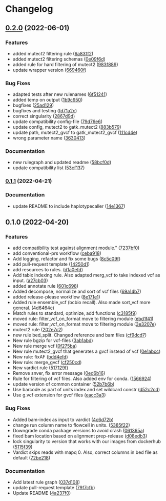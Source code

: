 # Changelog

## [0.2.0](https://www.github.com/hydra-genetics/snv_indels/compare/v0.1.1...v0.2.0) (2022-06-01)


### Features

* added mutect2 filtering rule ([6a831f2](https://www.github.com/hydra-genetics/snv_indels/commit/6a831f2faa94dde69f41f0f6114634d580fda2d7))
* added mutect2 filtering schemas ([0e09f6d](https://www.github.com/hydra-genetics/snv_indels/commit/0e09f6dc94ec48bee5c67c7c9574c9befdddee7f))
* added rule for hard filtering of mutect2 ([983f889](https://www.github.com/hydra-genetics/snv_indels/commit/983f889dfaec1685f5d6516ac7d5a9063232e30c))
* update wrapper version ([669460f](https://www.github.com/hydra-genetics/snv_indels/commit/669460fa97f203e336307369b1ed1e1cda8c5380))


### Bug Fixes

* adapted tests after new rulenames ([6f51241](https://www.github.com/hydra-genetics/snv_indels/commit/6f512414ea74770c35d3d5c9e56f1211d047f479))
* added temp on output ([1b9c950](https://www.github.com/hydra-genetics/snv_indels/commit/1b9c950a37dbc09f5cd4d071a6d710f4e448addd))
* bugfixes ([25ad129](https://www.github.com/hydra-genetics/snv_indels/commit/25ad1294c4dfc044a69b4cfaffd74860705c0a60))
* bugfixes and testing ([fd71a2c](https://www.github.com/hydra-genetics/snv_indels/commit/fd71a2c7befa4943978b9de3b56b3f672c255384))
* correct singularity ([2867d9d](https://www.github.com/hydra-genetics/snv_indels/commit/2867d9d773a8c5a8a12d10056098d2e5e1f5d748))
* update compatibility config-file ([79d76e6](https://www.github.com/hydra-genetics/snv_indels/commit/79d76e6a9f4b9b6d93e011b5afc819bccf900a58))
* update config, mutect2 to gatk_mutect2 ([883b579](https://www.github.com/hydra-genetics/snv_indels/commit/883b5797e4b5ad1785344647d84dd57657247f59))
* update path, mutect2_gvcf to gatk_mutect2_gvcf ([111cd4e](https://www.github.com/hydra-genetics/snv_indels/commit/111cd4ebf7475031fd3d8c5cb4bb2911ad8e0895))
* wrong parameter name ([3630413](https://www.github.com/hydra-genetics/snv_indels/commit/363041330235702741e34d2d9c747b05f980c008))


### Documentation

* new rulegraph and updated readme ([58bcf0d](https://www.github.com/hydra-genetics/snv_indels/commit/58bcf0dd414677dee9bcdf9ecd42681430277e93))
* update compatibility list ([53cf137](https://www.github.com/hydra-genetics/snv_indels/commit/53cf13718e6e030f37cd1d05a3360779dd7bb808))

### [0.1.1](https://www.github.com/hydra-genetics/snv_indels/compare/v0.1.0...v0.1.1) (2022-04-21)


### Documentation

* update README to include haplotypecaller ([14e1367](https://www.github.com/hydra-genetics/snv_indels/commit/14e136766d0ceee89eb2e5a6191e004fc0bca21f))

## 0.1.0 (2022-04-20)


### Features

* add compatibility test against alignment module." ([7237bf0](https://www.github.com/hydra-genetics/snv_indels/commit/7237bf09705c7507ebc06fd149727f866746e04d))
* add conventional-prs workflow ([ceba918](https://www.github.com/hydra-genetics/snv_indels/commit/ceba918d775b9ffe8e81a03e2ff12108aa0e0b35))
* Add logging, refactor and fix some bugs ([8c5c09f](https://www.github.com/hydra-genetics/snv_indels/commit/8c5c09f8363d0cfc9af3e76e2b5daf379f8395d7))
* add pull-request template ([14250d1](https://www.github.com/hydra-genetics/snv_indels/commit/14250d1ac84ee7e2afc514f770082fce9bd87bbb))
* add resources to rules. ([d1a0efd](https://www.github.com/hydra-genetics/snv_indels/commit/d1a0efdd97ec02391def69066e7a4fb651900ea4))
* Add tabix indexing rule. Also adapted merg_vcf to take indexed vcf as input. ([a27cb03](https://www.github.com/hydra-genetics/snv_indels/commit/a27cb03ac1b864a8a9fc62d974f903ce1cbb0b68))
* added annotate rule ([601c698](https://www.github.com/hydra-genetics/snv_indels/commit/601c698829f1fd124244c0e1ec163c597428d4ef))
* Added decompose, normalize and sort of vcf files ([69a14b7](https://www.github.com/hydra-genetics/snv_indels/commit/69a14b7bb323bbbd857c4b9232861a9b16ad1219))
* added release-please workflow ([8e171e1](https://www.github.com/hydra-genetics/snv_indels/commit/8e171e1d87b2e600e7679381412acb3e8301d9eb))
* Added rule ensemble_vcf (bcbio recall). Also made sort_vcf more general. ([4d6464c](https://www.github.com/hydra-genetics/snv_indels/commit/4d6464c3a8fd205802a0a0ca1770358d318b3cbc))
* Match rules to standard, optimize, add functions ([c3185f9](https://www.github.com/hydra-genetics/snv_indels/commit/c3185f9f3b4adda639771c29373c6b62782d3ec4))
* moved rule: filter_vcf_on_format move to filtering module ([ebd1f41](https://www.github.com/hydra-genetics/snv_indels/commit/ebd1f41fd54e91e8e27a8759d560993d3f668c52))
* moved rule: filter_vcf_on_format move to filtering module ([3e3207e](https://www.github.com/hydra-genetics/snv_indels/commit/3e3207e4a8cc7793578cd646dd62216afe120f04))
* mutect2 rule ([202e7c2](https://www.github.com/hydra-genetics/snv_indels/commit/202e7c2303764da41c336d6e372a6705a456d663))
* new rule bed_split. Changed reference and bam files ([cf9dcd7](https://www.github.com/hydra-genetics/snv_indels/commit/cf9dcd72e5f69fa6609ef86038d077989e55172d))
* New rule bgzip for vcf-files ([3ab1abd](https://www.github.com/hydra-genetics/snv_indels/commit/3ab1abd14f4aa23e9596dc5c588379afe5dd68be))
* New rule merge vcf ([0f275ba](https://www.github.com/hydra-genetics/snv_indels/commit/0f275ba331cb975a2c44864533d53d238948ba02))
* New rule mutect2_gvcf that generates a gvcf instead of vcf ([0e1abcc](https://www.github.com/hydra-genetics/snv_indels/commit/0e1abccf58250e4267f0b792c707af5cc5bce6ed))
* New rule: fixAF ([bdd4efd](https://www.github.com/hydra-genetics/snv_indels/commit/bdd4efded783d0d5cdc758e774eb5eb480c4282d))
* New rule: merge_gvcf ([cf250cd](https://www.github.com/hydra-genetics/snv_indels/commit/cf250cda317010e19873302fa016679e0dbd405c))
* New vardict rule ([517129f](https://www.github.com/hydra-genetics/snv_indels/commit/517129f36059fdd78ea02b004abc8111d10f5e58))
* Remove snver, fix error message ([0ed6b16](https://www.github.com/hydra-genetics/snv_indels/commit/0ed6b16f59e082232887d88f0b315cb40be49be1))
* Rule for filtering of vcf files. Also added env for conda. ([1566924](https://www.github.com/hydra-genetics/snv_indels/commit/15669247e622438e3362011522fde4a70d149375))
* update version of common container ([52b7b6b](https://www.github.com/hydra-genetics/snv_indels/commit/52b7b6b86d5b60dd776d6486e7b975a6fdf6671b))
* Use barcode as part of units index and set wildcard constr ([d52c2cd](https://www.github.com/hydra-genetics/snv_indels/commit/d52c2cd4b62499d593d07a291571d3fa7a26d027))
* Use g.vcf extension for gvcf files ([eacc3a3](https://www.github.com/hydra-genetics/snv_indels/commit/eacc3a3606b846b6e91dd81b29ec81649511ad1c))


### Bug Fixes

* Added bam-index as input to vardict ([4c6d72b](https://www.github.com/hydra-genetics/snv_indels/commit/4c6d72b61100cabc73f8cfca523ef60c7665a131))
* change run column name to flowcell in units. ([5385f22](https://www.github.com/hydra-genetics/snv_indels/commit/5385f226d758de6c6fa773caa90b1164ef7162f7))
* Downgrade conda package versions to avoid crash ([061365a](https://www.github.com/hydra-genetics/snv_indels/commit/061365a9746dac670d4b085576950537bb1f93a2))
* fixed bam location based on alignment prep-release ([d08edb3](https://www.github.com/hydra-genetics/snv_indels/commit/d08edb374b8eeca48d0870cce212e28328bf69fb))
* lock singularity to version that works with our images from dockerhub ([5115f39](https://www.github.com/hydra-genetics/snv_indels/commit/5115f3905da86e48ba9fb0f760a0693328b38c27))
* Vardict skips reads with mapq 0. Also, correct columns in bed file as default ([72be218](https://www.github.com/hydra-genetics/snv_indels/commit/72be2184629e4d5266714540145a25c929dbb1d3))


### Documentation

* Add latest rule graph ([037d108](https://www.github.com/hydra-genetics/snv_indels/commit/037d108866d5224b30fbd97c0388666cfb626624))
* update pull-request template ([79f7cfb](https://www.github.com/hydra-genetics/snv_indels/commit/79f7cfb4bf2fff00d020b113eae8f717dee07061))
* Update README ([4a237f0](https://www.github.com/hydra-genetics/snv_indels/commit/4a237f0f2aee97995dfc782d608794e24ac494cc))
